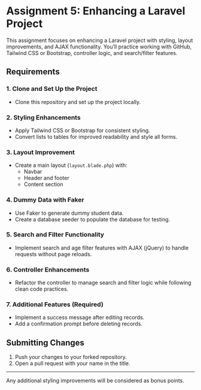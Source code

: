 # Assignment 5: Enhancing a Laravel Project

This assignment focuses on enhancing a Laravel project with styling, layout improvements, and AJAX functionality. You’ll practice working with GitHub, Tailwind CSS or Bootstrap, controller logic, and search/filter features. 

## Requirements

### 1. Clone and Set Up the Project
- Clone this repository and set up the project locally.

### 2. Styling Enhancements
- Apply Tailwind CSS or Bootstrap for consistent styling.
- Convert lists to tables for improved readability and style all forms.

### 3. Layout Improvement
- Create a main layout (`layout.blade.php`) with:
  - Navbar
  - Header and footer
  - Content section

### 4. Dummy Data with Faker
- Use Faker to generate dummy student data.
- Create a database seeder to populate the database for testing.

### 5. Search and Filter Functionality
- Implement search and age filter features with AJAX (jQuery) to handle requests without page reloads.

### 6. Controller Enhancements
- Refactor the controller to manage search and filter logic while following clean code practices.

### 7. Additional Features (Required)
- Implement a success message after editing records.
- Add a confirmation prompt before deleting records.

## Submitting Changes

1. Push your changes to your forked repository.
2. Open a pull request with your name in the title.

---

Any additional styling improvements will be considered as bonus points.
